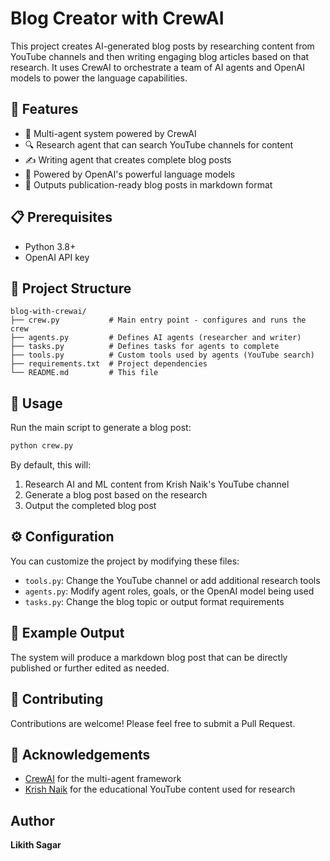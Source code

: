# Blog Creator with CrewAI

This project creates AI-generated blog posts by researching content from YouTube channels and then writing engaging blog articles based on that research. It uses CrewAI to orchestrate a team of AI agents and OpenAI models to power the language capabilities.

## 🚀 Features

- 🤖 Multi-agent system powered by CrewAI
- 🔍 Research agent that can search YouTube channels for content
- ✍️ Writing agent that creates complete blog posts
- 🧠 Powered by OpenAI's powerful language models
- 📝 Outputs publication-ready blog posts in markdown format

## 📋 Prerequisites

- Python 3.8+
- OpenAI API key
 

## 🧩 Project Structure

```
blog-with-crewai/
├── crew.py           # Main entry point - configures and runs the crew
├── agents.py         # Defines AI agents (researcher and writer)
├── tasks.py          # Defines tasks for agents to complete
├── tools.py          # Custom tools used by agents (YouTube search)
├── requirements.txt  # Project dependencies
└── README.md         # This file
```

## 🚀 Usage

Run the main script to generate a blog post:

```bash
python crew.py
```

By default, this will:
1. Research AI and ML content from Krish Naik's YouTube channel
2. Generate a blog post based on the research
3. Output the completed blog post

## ⚙️ Configuration

You can customize the project by modifying these files:

- `tools.py`: Change the YouTube channel or add additional research tools
- `agents.py`: Modify agent roles, goals, or the OpenAI model being used
- `tasks.py`: Change the blog topic or output format requirements


## 📝 Example Output

The system will produce a markdown blog post that can be directly published or further edited as needed.

## 🤝 Contributing

Contributions are welcome! Please feel free to submit a Pull Request.

## 🙏 Acknowledgements

- [CrewAI](https://github.com/joaomdmoura/crewAI) for the multi-agent framework
- [Krish Naik](https://www.youtube.com/@krishnaik06) for the educational YouTube content used for research

## Author
**Likith Sagar**